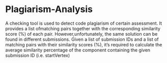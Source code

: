 # Plagiarism-Analysis
A checking tool is used to detect code plagiarism of certain assessment. 
It provides a list ofmatching pairs together with the corresponding similarity score (%) of each pair. 
However,unfortunately, the same solution can be found in different submissions.
Given a list of submission IDs and a list of matching pairs with their similarity scores (%), it’s
required to calculate the average similarity percentage of the component containing the given
submission ID (i.e. startVertex)
